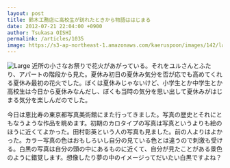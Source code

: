 ```yaml
---
layout: post
title: 鈴木工務店に高校生が訪れたときから物語ははじまる
date: 2012-07-21 22:04:00 +0900
author: Tsukasa OISHI
permalink: /articles/1035
image: https://s3-ap-northeast-1.amazonaws.com/kaeruspoon/images/142/large.JPG?1342875883
---
```


![Large](https://s3-ap-northeast-1.amazonaws.com/kaeruspoon/images/142/large.JPG?1342875883)
近所の小さなお祭りで花火があがっている。それをユルさんとふたり、アパートの階段から見た。夏休み初日の夏休み気分を否が応でも高めてくれる夏休み最初の花火でした。ぼくは夏休みじゃないけど、小学生とか中学生とか高校生は今日から夏休みなんだし、ぼくも当時の気分を思い出して夏休みがはじまる気分を楽しんだのでした。

今日は恵比寿の東京都写真美術館にまた行ってきました。写真の歴史とそれにともなうような作品を眺めます。初期のカロタイプの写真は写真というよりも絵のほうに近くてよかった。田村彰英という人の写真も見ました。前の人よりはよかった。カラー写真の色はおもしろいし自分の見ている色とは違うので刺激も受ける。白黒の写真は自分の頭の中にあるものに近くて、自分が見たことがある景色のように錯覚します。想像したり夢の中のイメージってだいたい白黒ですよね？

